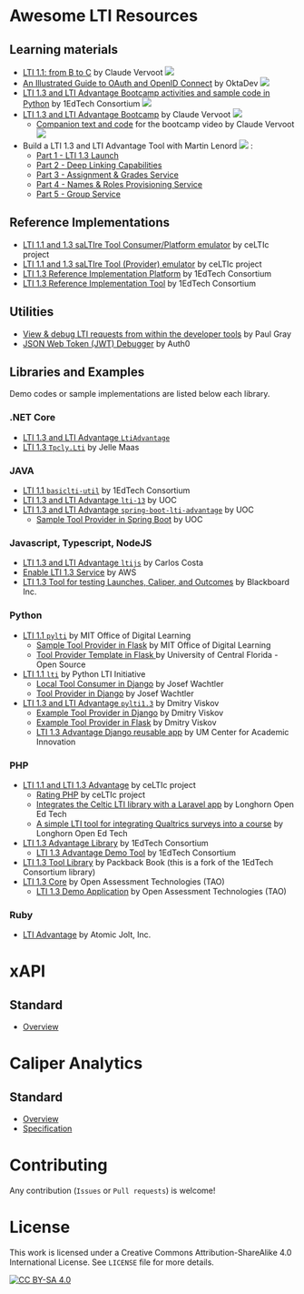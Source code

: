 # Awesome LTI Resources

## Learning materials
* [LTI 1.1: from B to C](https://www.youtube.com/watch?v=I0zhjzCxovw&list=PLb5mG7w3UZkM_kx0mbojgDX4qFkGQsXO_&index=1) by Claude Vervoot  ![](https://img.shields.io/badge/playlist-red?logo=YouTube)
* [An Illustrated Guide to OAuth and OpenID Connect](https://www.youtube.com/watch?v=t18YB3xDfXI) by OktaDev ![](https://img.shields.io/badge/playlist-red?logo=YouTube)
* [LTI 1.3 and LTI Advantage Bootcamp activities and sample code in Python](https://github.com/1EdTech/LTI-bootcamp-python/tree/main?tab=readme-ov-file) by 1EdTech Consortium ![](https://img.shields.io/badge/code-000?logo=GitHub)
* [LTI 1.3 and LTI Advantage Bootcamp](https://www.youtube.com/watch?v=f_6pWiQpg5s&list=PLb5mG7w3UZkPKHODmz5YCkIqnWQEsjMkd) by Claude Vervoot ![](https://img.shields.io/badge/playlist-red?logo=YouTube)
  * [Companion text and code](https://github.com/1EdTech/ltibootcamp) for the bootcamp video by Claude Vervoot ![](https://img.shields.io/badge/code-000?logo=GitHub)
* Build a LTI 1.3 and LTI Advantage Tool with Martin Lenord ![](https://img.shields.io/badge/video-red?logo=YouTube) :
  * [Part 1 - LTI 1.3 Launch](https://www.youtube.com/watch?v=fI-rhSSDU8M) 
  * [Part 2 - Deep Linking Capabilities](https://www.youtube.com/watch?v=EQUEmJFWNbI) 
  * [Part 3 - Assignment & Grades Service](https://www.youtube.com/watch?v=YOg_mZ6bWXg) 
  * [Part 4 - Names & Roles Provisioning Service](https://www.youtube.com/watch?v=1Ux-P8d-L0Q) 
  * [Part 5 - Group Service](https://www.youtube.com/watch?v=MpdsoZiFXuE) 

## Reference Implementations
* [LTI 1.1 and 1.3 saLTIre Tool Consumer/Platform emulator](https://saltire.lti.app/platform) by ceLTIc project
* [LTI 1.1 and 1.3 saLTIre Tool (Provider) emulator](https://saltire.lti.app/tool) by ceLTIc project
* [LTI 1.3 Reference Implementation Platform](https://lti-ri.imsglobal.org/platforms) by 1EdTech Consortium
* [LTI 1.3 Reference Implementation Tool](https://lti-ri.imsglobal.org/lti/tools) by 1EdTech Consortium

## Utilities
* [View & debug LTI requests from within the developer tools](https://github.com/pfgray/lti-debugger) by Paul Gray 
* [JSON Web Token (JWT) Debugger](https://jwt.io/#debugger-io) by Auth0

## Libraries and Examples
Demo codes or sample implementations are listed below each library.

### .NET Core
* [LTI 1.3 and LTI Advantage `LtiAdvantage`](https://github.com/LtiLibrary/LtiAdvantage)
* [LTI 1.3 `Tpcly.Lti`](https://github.com/LtiLibrary/LtiAdvantage) by  Jelle Maas

### JAVA
* [LTI 1.1 `basiclti-util`](https://github.com/1EdTech/basiclti-util-java) by 1EdTech Consortium
* [LTI 1.3 and LTI Advantage `lti-13`](https://github.com/UOC/java-lti-1.3) by UOC
* [LTI 1.3 and LTI Advantage `spring-boot-lti-advantage`](https://github.com/UOC/spring-boot-lti-advantage) by UOC
  * [Sample Tool Provider in Spring Boot](https://github.com/UOC/java-lti-1.3-provider-example) by UOC

### Javascript, Typescript, NodeJS
* [LTI 1.3 and LTI Advantage `ltijs`](https://cvmcosta.me/ltijs/) by Carlos Costa
* [Enable LTI 1.3 Service](https://aws-samples.github.io/enable-lti/) by AWS
* [LTI 1.3 Tool for testing Launches, Caliper, and Outcomes](https://github.com/blackboard/BBDN-LTI-Tool-Provider-Node) by Blackboard Inc.

### Python
* [LTI 1.1 `pylti`](https://github.com/mitodl/pylti) by MIT Office of Digital Learning
  * [Sample Tool Provider in Flask](https://github.com/mitodl/mit_lti_flask_sample) by MIT Office of Digital Learning
  * [Tool Provider Template in Flask ](https://github.com/ucfopen/lti-template-flask) by University of Central Florida - Open Source
* [LTI 1.1 `lti`](https://github.com/pylti/lti) by Python LTI Initiative
  * [Local Tool Consumer in Django](https://github.com/wachjose88/local-lti-consumer) by Josef Wachtler
  * [Tool Provider in Django](https://github.com/wachjose88/django-lti-provider-auth) by Josef Wachtler
* [LTI 1.3 and LTI Advantage `pylti1.3`](https://github.com/dmitry-viskov/pylti1.3) by Dmitry Viskov
  * [Example Tool Provider in Django](https://github.com/dmitry-viskov/pylti1.3-django-example) by Dmitry Viskov
  * [Example Tool Provider in Flask](https://github.com/dmitry-viskov/pylti1.3-flask-example) by Dmitry Viskov
  * [LTI 1.3 Advantage Django reusable app](https://github.com/academic-innovation/django-lti) by UM Center for Academic Innovation

### PHP
* [LTI 1.1 and LTI 1.3 Advantage](https://github.com/celtic-project/LTI-PHP) by ceLTIc project
  * [Rating PHP](https://github.com/celtic-project/Rating-PHP) by ceLTIc project
  * [Integrates the Celtic LTI library with a Laravel app](https://github.com/longhornopen/laravel-celtic-lti) by Longhorn Open Ed Tech
  * [A simple LTI tool for integrating Qualtrics surveys into a course](https://github.com/longhornopen/qualtrics-lti) by Longhorn Open Ed Tech
* [LTI 1.3 Advantage Library](https://github.com/1EdTech/lti-1-3-php-library) by 1EdTech Consortium
  * [LTI 1.3 Advantage Demo Tool](https://github.com/1EdTech/lti-1-3-php-example-tool) by 1EdTech Consortium
* [LTI 1.3 Tool Library](https://github.com/packbackbooks/lti-1-3-php-library) by Packback Book (this is a fork of the 1EdTech Consortium library)
* [LTI 1.3 Core](https://github.com/oat-sa/lib-lti1p3-core) by  Open Assessment Technologies (TAO)
  * [LTI 1.3 Demo Application](https://github.com/oat-sa/demo-lti1p3) by  Open Assessment Technologies (TAO)

### Ruby
* [LTI Advantage](https://github.com/atomicjolt/atomic_lti) by  Atomic Jolt, Inc. 


# xAPI

## Standard
* [Overview](https://xapi.com/overview/)


# Caliper Analytics

## Standard
* [Overview](https://www.1edtech.org/standards/caliper)
* [Specification](https://www.imsglobal.org/spec/caliper/latest/)


# Contributing
Any contribution (`Issues` or `Pull requests`) is welcome!

# License
This work is licensed under a Creative Commons Attribution-ShareAlike 4.0 International License.
See `LICENSE` file for more details.

[![CC BY-SA 4.0](https://i.creativecommons.org/l/by-sa/4.0/88x31.png)](LICENSE)
